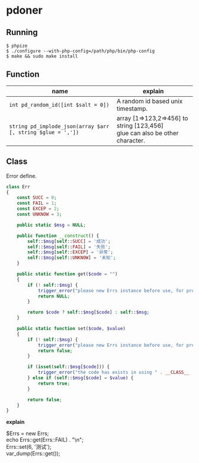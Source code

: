 # pdoner

## Running

````shell
$ phpize
$ ./configure --with-php-config=/path/php/bin/php-config
$ make && sudo make install
````

## Function

| name | explain
|--- |---
| `int pd_random_id([int $salt = 0])` | A random id based unix timestamp.
| `string pd_implode_json(array $arr [, string $glue = ','])` | array [1=>123,2=>456] to string [123,456] <br> glue can also be other character.

## Class

Error define.

````php
class Err 
{
    const SUCC = 0;
    const FAIL = 1;  
    const EXCEP = 2;
    const UNKNOW = 3;

    public static $msg = NULL;

    public function __construct() {
        self::$msg[self::SUCC] = '成功';
        self::$msg[self::FAIL] = '失败';
        self::$msg[self::EXCEP] = '异常';
        self::$msg[self::UNKNOW] = '未知';
    }   

    public static function get($code = "") 
    {   
		if (! self::$msg) {  
			trigger_error("please new Errs instance before use, for property will initialized in construct!\n", E_USER_WARNING);  
			return NULL;  
		}  

        return $code ? self::$msg[$code] : self::$msg;  
    }   

    public static function set($code, $value)
    {   
		if (! self::$msg) {  
			trigger_error("please new Errs instance before use, for property will initialized in construct!\n", E_USER_WARNING);  
			return false;  
		}

        if (isset(self::$msg[$code])) {  
			trigger_error("the code has exists in using " . __CLASS__ . "::" . __FUNCTION__ . "()!\n" , E_USER_WARNING);  
		} else if (self::$msg[$code] = $value) {  
			return true;  
		}  

        return false;  
    }   
}
````
**explain**  

$Errs = new Errs;  
echo Errs::get(Errs::FAIL) . "\n";  
Errs::set(6, '测试');  
var_dump(Errs::get());  
